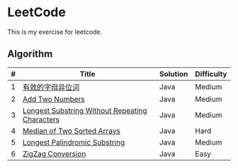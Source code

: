 LeetCode
========
This is my exercise for leetcode. 

## Algorithm

| # | Title | Solution | Difficulty |
|---|-------|----------|------------|
|1  | [有效的字母异位词](./src/com/james/leetcode/string/Anagram.java) | Java | Medium |
|2  | [Add Two Numbers](https://leetcode.com/problems/add-two-numbers/) | Java | Medium |
|3  | [Longest Substring Without Repeating Characters](https://leetcode.com/problems/longest-substring-without-repeating-characters/) | Java | Medium |
|4  | [Median of Two Sorted Arrays](https://leetcode.com/problems/median-of-two-sorted-arrays/) | Java | Hard |
|5  | [Longest Palindromic Substring](https://leetcode.com/problems/longest-palindromic-substring/) | Java | Medium |
|6  | [ZigZag Conversion](https://leetcode.com/problems/zigzag-conversion/) | Java | Easy |
